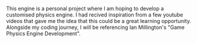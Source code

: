 This engine is a personal project where I am hoping to develop a customised physics engine. I had recived inspiration from a few youtube videos that gave me the idea that this could be a great learning opportunity. Alongside my coding journey, I will be referencing Ian Millington's "Game Physics Engine Development".